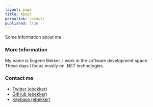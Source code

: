 ```yaml
---
layout: page
title: About
permalink: /about/
published: true
---
```


Some information about me

### More Information

My name is Eugene Bekker.  I work in the software development space.  These days I focus mostly on .NET technologies.

### Contact me

<!-- stolen from https://daveaglick.com/about thanks! -->
<ul class="list-unstyled">
    <li><a href="https://twitter.com/ebekker"><i
			class="fab fa-twitter"></i> Twitter (ebekker)</a></li>
    <li><a href="https://github.com/ebekker"><i
			class="fab fa-github"></i> GitHub (ebekker)</a></li>
    <li><a href="https://keybase.io/ebekker"><i
			class="fa fa-key"></i> Keybase (ebekker)</a></li>
    <!--<li><a href="http://stackoverflow.com/users/807064/daveaglick"><i
			class="fa fa-stack-overflow"></i> Stack Overflow (daveaglick)</a></li>-->
    <!--<li><a href="http://www.linkedin.com/pub/dave-glick/a/871/424/"><i
			class="fa fa-linkedin"></i> LinkedIn</a></li>-->
</ul>
